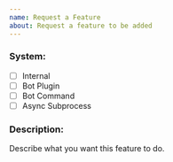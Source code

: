 ```yaml
---
name: Request a Feature
about: Request a feature to be added
---
```


### System:

- [ ] Internal
- [ ] Bot Plugin
- [ ] Bot Command
- [ ] Async Subprocess

### Description: 

Describe what you want this feature to do.
